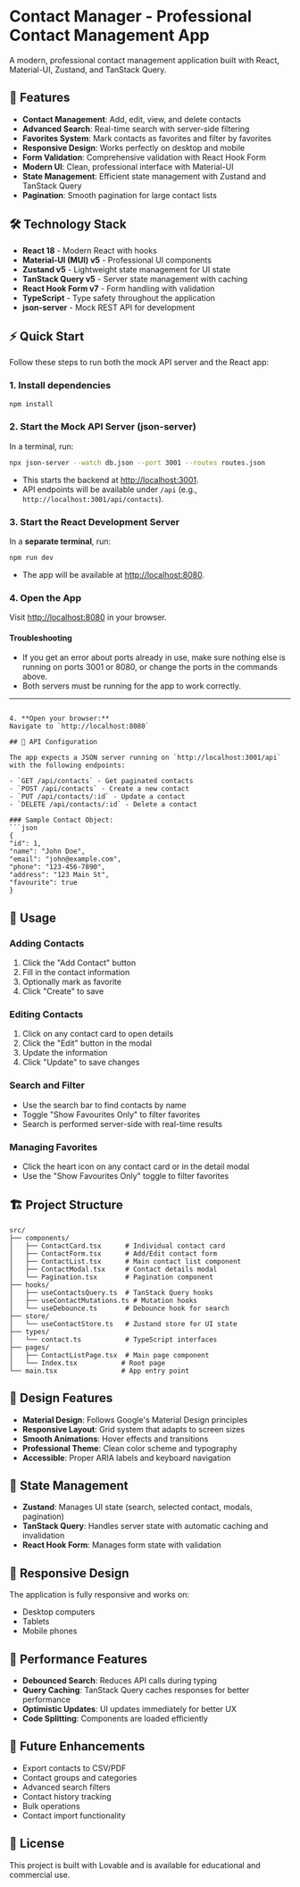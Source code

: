 
# Contact Manager - Professional Contact Management App

A modern, professional contact management application built with React, Material-UI, Zustand, and TanStack Query.

## 🚀 Features

- **Contact Management**: Add, edit, view, and delete contacts
- **Advanced Search**: Real-time search with server-side filtering
- **Favorites System**: Mark contacts as favorites and filter by favorites
- **Responsive Design**: Works perfectly on desktop and mobile
- **Form Validation**: Comprehensive validation with React Hook Form
- **Modern UI**: Clean, professional interface with Material-UI
- **State Management**: Efficient state management with Zustand and TanStack Query
- **Pagination**: Smooth pagination for large contact lists

## 🛠️ Technology Stack

- **React 18** - Modern React with hooks
- **Material-UI (MUI) v5** - Professional UI components
- **Zustand v5** - Lightweight state management for UI state
- **TanStack Query v5** - Server state management with caching
- **React Hook Form v7** - Form handling with validation
- **TypeScript** - Type safety throughout the application
- **json-server** - Mock REST API for development

## ⚡ Quick Start

Follow these steps to run both the mock API server and the React app:

### 1. Install dependencies
```bash
npm install
```

### 2. Start the Mock API Server (json-server)
In a terminal, run:
```bash
npx json-server --watch db.json --port 3001 --routes routes.json
```
- This starts the backend at [http://localhost:3001](http://localhost:3001).
- API endpoints will be available under `/api` (e.g., `http://localhost:3001/api/contacts`).

### 3. Start the React Development Server
In a **separate terminal**, run:
```bash
npm run dev
```
- The app will be available at [http://localhost:8080](http://localhost:8080).

### 4. Open the App
Visit [http://localhost:8080](http://localhost:8080) in your browser.

#### Troubleshooting
- If you get an error about ports already in use, make sure nothing else is running on ports 3001 or 8080, or change the ports in the commands above.
- Both servers must be running for the app to work correctly.

---

   ```

4. **Open your browser:**
   Navigate to `http://localhost:8080`

## 🔧 API Configuration

The app expects a JSON server running on `http://localhost:3001/api` with the following endpoints:

- `GET /api/contacts` - Get paginated contacts
- `POST /api/contacts` - Create a new contact
- `PUT /api/contacts/:id` - Update a contact
- `DELETE /api/contacts/:id` - Delete a contact

### Sample Contact Object:
```json
{
  "id": 1,
  "name": "John Doe",
  "email": "john@example.com",
  "phone": "123-456-7890",
  "address": "123 Main St",
  "favourite": true
}
```

## 🎯 Usage

### Adding Contacts
1. Click the "Add Contact" button
2. Fill in the contact information
3. Optionally mark as favorite
4. Click "Create" to save

### Editing Contacts
1. Click on any contact card to open details
2. Click the "Edit" button in the modal
3. Update the information
4. Click "Update" to save changes

### Search and Filter
- Use the search bar to find contacts by name
- Toggle "Show Favourites Only" to filter favorites
- Search is performed server-side with real-time results

### Managing Favorites
- Click the heart icon on any contact card or in the detail modal
- Use the "Show Favourites Only" toggle to filter favorites

## 🏗️ Project Structure

```
src/
├── components/
│   ├── ContactCard.tsx      # Individual contact card
│   ├── ContactForm.tsx      # Add/Edit contact form
│   ├── ContactList.tsx      # Main contact list component
│   ├── ContactModal.tsx     # Contact details modal
│   └── Pagination.tsx       # Pagination component
├── hooks/
│   ├── useContactsQuery.ts  # TanStack Query hooks
│   ├── useContactMutations.ts # Mutation hooks
│   └── useDebounce.ts       # Debounce hook for search
├── store/
│   └── useContactStore.ts   # Zustand store for UI state
├── types/
│   └── contact.ts           # TypeScript interfaces
├── pages/
│   ├── ContactListPage.tsx  # Main page component
│   └── Index.tsx           # Root page
└── main.tsx                # App entry point
```

## 🎨 Design Features

- **Material Design**: Follows Google's Material Design principles
- **Responsive Layout**: Grid system that adapts to screen sizes
- **Smooth Animations**: Hover effects and transitions
- **Professional Theme**: Clean color scheme and typography
- **Accessible**: Proper ARIA labels and keyboard navigation

## 🔄 State Management

- **Zustand**: Manages UI state (search, selected contact, modals, pagination)
- **TanStack Query**: Handles server state with automatic caching and invalidation
- **React Hook Form**: Manages form state with validation

## 📱 Responsive Design

The application is fully responsive and works on:
- Desktop computers
- Tablets
- Mobile phones

## 🚀 Performance Features

- **Debounced Search**: Reduces API calls during typing
- **Query Caching**: TanStack Query caches responses for better performance
- **Optimistic Updates**: UI updates immediately for better UX
- **Code Splitting**: Components are loaded efficiently

## 🎯 Future Enhancements

- Export contacts to CSV/PDF
- Contact groups and categories
- Advanced search filters
- Contact history tracking
- Bulk operations
- Contact import functionality

## 📄 License

This project is built with Lovable and is available for educational and commercial use.
